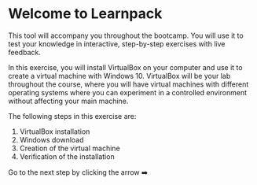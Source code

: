 # Welcome to Learnpack

This tool will accompany you throughout the bootcamp. You will use it to test your knowledge in interactive, step-by-step exercises with live feedback.

In this exercise, you will install VirtualBox on your computer and use it to create a virtual machine with Windows 10. VirtualBox will be your lab throughout the course, where you will have virtual machines with different operating systems where you can experiment in a controlled environment without affecting your main machine.

The following steps in this exercise are:

1. VirtualBox installation
2. Windows download
3. Creation of the virtual machine
4. Verification of the installation

Go to the next step by clicking the arrow ➡️
